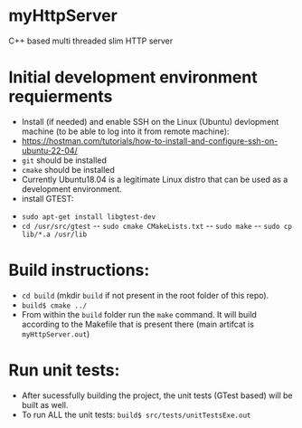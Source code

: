 # myHttpServer
C++ based multi threaded slim HTTP server

# Initial development environment requierments
- Install (if needed) and enable SSH on the Linux (Ubuntu) devlopment machine (to be able to log into it from remote machine):
- https://hostman.com/tutorials/how-to-install-and-configure-ssh-on-ubuntu-22-04/
- `git` should be installed
- `cmake` should be installed
- Currently Ubuntu18.04 is a legitimate Linux distro that can be used as a development environment. 
- install GTEST: 
* `sudo apt-get install libgtest-dev`
* `cd /usr/src/gtest`
-- `sudo cmake CMakeLists.txt`
-- `sudo make`
-- `sudo cp lib/*.a /usr/lib`

# Build instructions:
- `cd build` (mkdir `build` if not present in the root folder of this repo).
- `build$ cmake ../`
- From within the `build` folder run the `make` command. It will build according to the Makefile that is present there (main artifcat is `myHttpServer.out`)

# Run unit tests:
- After sucessfully building the project, the unit tests (GTest based) will be built as well.
- To run ALL the unit tests: `build$ src/tests/unitTestsExe.out`
